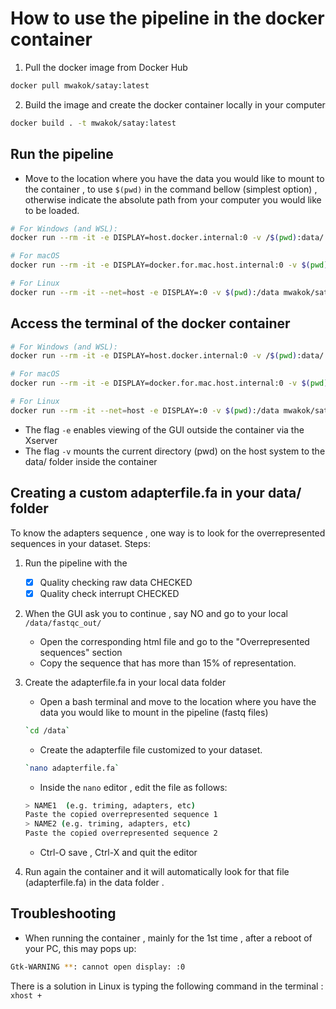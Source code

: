 # How to use the pipeline in the docker container 

1. Pull the docker image from Docker Hub
```bash
docker pull mwakok/satay:latest
```
2. Build the image and create the docker container locally in your computer

```bash
docker build . -t mwakok/satay:latest
```

## Run the pipeline

- Move to the location where you have the data you would like to mount to the container ,
to use `$(pwd)` in the command bellow (simplest option) , otherwise indicate the absolute path from your computer you would like to be loaded.

```bash
# For Windows (and WSL):
docker run --rm -it -e DISPLAY=host.docker.internal:0 -v /$(pwd):data/ mwakok/satay:latest 
```

```bash
# For macOS
docker run --rm -it -e DISPLAY=docker.for.mac.host.internal:0 -v $(pwd):/data mwakok/satay 
```

```bash
# For Linux
docker run --rm -it --net=host -e DISPLAY=:0 -v $(pwd):/data mwakok/satay

```

## Access the terminal of the docker container 



```bash
# For Windows (and WSL):
docker run --rm -it -e DISPLAY=host.docker.internal:0 -v /$(pwd):data/ mwakok/satay:latest bash
```

```bash
# For macOS
docker run --rm -it -e DISPLAY=docker.for.mac.host.internal:0 -v $(pwd):/data mwakok/satay bash
```

```bash
# For Linux
docker run --rm -it --net=host -e DISPLAY=:0 -v $(pwd):/data mwakok/satay bash

```

- The flag `-e` enables viewing of the GUI outside the container via the Xserver
- The flag `-v` mounts the current directory (pwd) on the host system to the data/ folder inside the container

## Creating a custom adapterfile.fa in your data/ folder 

To know the adapters sequence , one way is to look for the overrepresented sequences in your dataset.
Steps:

1. Run the pipeline with the
    - [x] Quality checking raw data CHECKED    
    - [x] Quality check interrupt CHECKED

2. When the GUI ask you to continue , say NO and go to your local `/data/fastqc_out/` 
    - Open the corresponding html file and go to the "Overrepresented sequences" section
    - Copy the sequence that has more than 15% of representation. 


3. Create the adapterfile.fa in your local data folder 

    - Open a bash terminal and move to the location where you have the data you would like to mount in the pipeline (fastq files)

    ```bash
    `cd /data`
    ```
    - Create the adapterfile file customized to your dataset. 

    ```bash
    `nano adapterfile.fa`
    ```
    - Inside the `nano` editor , edit the file as follows: 
    ```bash
    > NAME1  (e.g. triming, adapters, etc)
    Paste the copied overrepresented sequence 1
    > NAME2 (e.g. triming, adapters, etc)
    Paste the copied overrepresented sequence 2

    ```
    -  Ctrl-O save , Ctrl-X and quit the editor

 
4. Run again the container  and it will automatically look for that file (adapterfile.fa) in the data folder . 

## Troubleshooting

- When running the container , mainly for the 1st time , after a reboot of your PC, this may pops up:

``` bash
Gtk-WARNING **: cannot open display: :0
```
There is a solution in Linux is typing the following command in the terminal : `xhost +`
